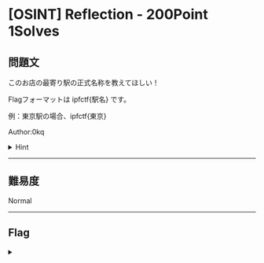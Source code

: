 # [OSINT] Reflection - 200Point 1Solves

## 問題文 

このお店の最寄り駅の正式名称を教えてほしい！

Flagフォーマットは ipfctf{駅名} です。

例：東京駅の場合、ipfctf{東京}

Author:0kq

<details><summary>Hint</summary>

実は、日本ではない...

</details>

---

## 難易度

Normal

---

## Flag
<details><summary></summary>

```
ipfctf{종로5가}
```

</details>